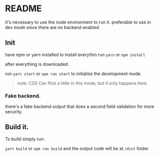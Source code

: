 # README

It's necessary to use the node environment to run it.
preferable to use in dev mode since there are no backend enabled.

## Init

have npm or yarn installed
to install everythin run
`yarn` or `npm install`

after everything is downloaded.

run `yarn start` or `npm run start` to initialize the development mode.
> note: CSS Can flick a little in this mode, but it only happens here.

### Fake backend.
there's a fake backend output that does a second field validation for more security.


## Build it.

To build simply run:

`yarn build` or `npm run build` and the output code will be at `/dist` folder.
